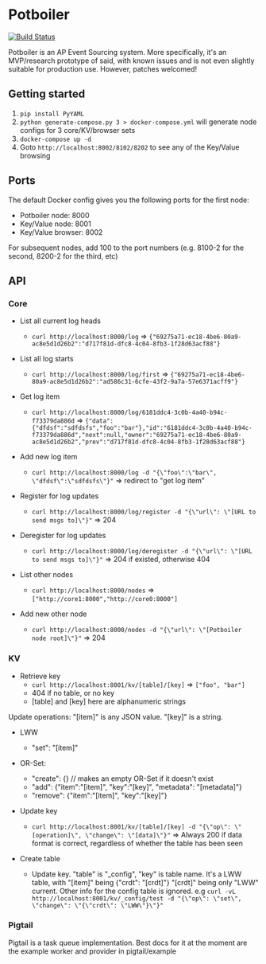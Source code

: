 # Potboiler

[![Build Status](https://travis-ci.org/palfrey/potboiler.svg?branch=master)](https://travis-ci.org/palfrey/potboiler)

Potboiler is an AP Event Sourcing system. More specifically, it's an MVP/research prototype of said, with known issues and is not even slightly suitable for production use. However, patches welcomed!

## Getting started
1. `pip install PyYAML`
2. `python generate-compose.py 3 > docker-compose.yml` will generate node configs for 3 core/KV/browser sets
3. `docker-compose up -d`
4. Goto `http://localhost:8002/8102/8202` to see any of the Key/Value browsing

## Ports

The default Docker config gives you the following ports for the first node:
* Potboiler node: 8000
* Key/Value node: 8001
* Key/Value browser: 8002

For subsequent nodes, add 100 to the port numbers (e.g. 8100-2 for the second, 8200-2 for the third, etc)

## API

### Core

- List all current log heads
  - `curl http://localhost:8000/log` => `{"69275a71-ec18-4be6-80a9-ac8e5d1d26b2":"d717f81d-dfc8-4c04-8fb3-1f28d63acf88"}`

- List all log starts
  - `curl http://localhost:8000/log/first` => `{"69275a71-ec18-4be6-80a9-ac8e5d1d26b2":"ad586c31-6cfe-43f2-9a7a-57e6371acff9"}`

- Get log item
  - `curl http://localhost:8000/log/6181ddc4-3c0b-4a40-b94c-f73379da886d` => `{"data":{"dfdsf":"sdfdsfs","foo":"bar"},"id":"6181ddc4-3c0b-4a40-b94c-f73379da886d","next":null,"owner":"69275a71-ec18-4be6-80a9-ac8e5d1d26b2","prev":"d717f81d-dfc8-4c04-8fb3-1f28d63acf88"}`

- Add new log item
   - `curl http://localhost:8000/log -d "{\"foo\":\"bar\", \"dfdsf\":\"sdfdsfs\"}"` => redirect to "get log item"

- Register for log updates
  - `curl http://localhost:8000/log/register -d "{\"url\": \"[URL to send msgs to]\"}"` => 204

- Deregister for log updates
  - `curl http://localhost:8000/log/deregister -d "{\"url\": \"[URL to send msgs to]\"}"` => 204 if existed, otherwise 404

- List other nodes
  - `curl http://localhost:8000/nodes` => `["http://core1:8000","http://core0:8000"]`

- Add new other node
  - `curl http://localhost:8000/nodes -d "{\"url\": \"[Potboiler node root]\"}"` => 204

### KV

- Retrieve key
  - `curl http://localhost:8001/kv/[table]/[key]` => `["foo", "bar"]`
  - 404 if no table, or no key
  - [table] and [key] here are alphanumeric strings

Update operations:
"[item]" is any JSON value. "[key]" is a string.
- LWW
  - "set": "[item]"
- OR-Set:
  - "create": {} // makes an empty OR-Set if it doesn't exist
  - "add": {"item":"[item]", "key":"[key]", "metadata": "[metadata]"}
  - "remove": {"item":"[item]", "key":"[key]"}

- Update key
  - `curl http://localhost:8001/kv/[table]/[key] -d "{\"op\": \"[operation]\", \"change\": \"[data]\"}"` => Always 200 if data format is correct, regardless of whether the table has been seen

- Create table
  - Update key. "table" is "\_config", "key" is table name. It's a LWW table, with "[item]" being {"crdt": "[crdt]"} "[crdt]" being only "LWW" current. Other info for the config table is ignored.
   e.g `curl -vL http://localhost:8001/kv/_config/test -d "{\"op\": \"set\", \"change\": \"{\"crdt\": \"LWW\"}\"}"`

### Pigtail

Pigtail is a task queue implementation. Best docs for it at the moment are the example worker and provider in pigtail/example
